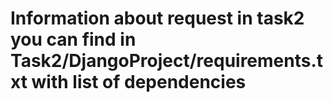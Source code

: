 # Information about request in task2 you can find in Task2/DjangoProject/requirements.txt with list of dependencies

